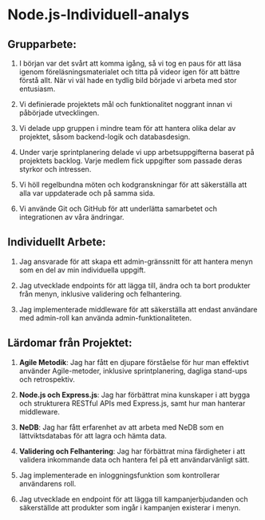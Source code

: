 # Node.js-Individuell-analys

## Grupparbete:

1. I början var det svårt att komma igång, så vi tog en paus för att läsa igenom föreläsningsmaterialet och titta på videor igen för att bättre förstå allt. När vi väl hade en tydlig bild började vi arbeta med stor entusiasm.
   
2. Vi definierade projektets mål och funktionalitet noggrant innan vi påbörjade utvecklingen.

3. Vi delade upp gruppen i mindre team för att hantera olika delar av projektet, såsom backend-logik och databasdesign.

4. Under varje sprintplanering delade vi upp arbetsuppgifterna baserat på projektets backlog. Varje medlem fick uppgifter som passade deras styrkor och intressen.

5. Vi höll regelbundna möten och kodgranskningar för att säkerställa att alla var uppdaterade och på samma sida.
   
6. Vi använde Git och GitHub för att underlätta samarbetet och integrationen av våra ändringar.

## Individuellt Arbete:

1. Jag ansvarade för att skapa ett admin-gränssnitt för att hantera menyn som en del av min individuella uppgift.

2. Jag utvecklade endpoints för att lägga till, ändra och ta bort produkter från menyn, inklusive validering och felhantering.

3. Jag implementerade middleware för att säkerställa att endast användare med admin-roll kan använda admin-funktionaliteten.

## Lärdomar från Projektet:

1. **Agile Metodik**: Jag har fått en djupare förståelse för hur man effektivt använder Agile-metoder, inklusive sprintplanering, dagliga stand-ups och retrospektiv.

2. **Node.js och Express.js**: Jag har förbättrat mina kunskaper i att bygga och strukturera RESTful APIs med Express.js, samt hur man hanterar middleware.

3. **NeDB**: Jag har fått erfarenhet av att arbeta med NeDB som en lättviktsdatabas för att lagra och hämta data.

4. **Validering och Felhantering**: Jag har förbättrat mina färdigheter i att validera inkommande data och hantera fel på ett användarvänligt sätt.

5. Jag implementerade en inloggningsfunktion som kontrollerar användarens roll.

6. Jag utvecklade en endpoint för att lägga till kampanjerbjudanden och säkerställde att produkter som ingår i kampanjen existerar i menyn.